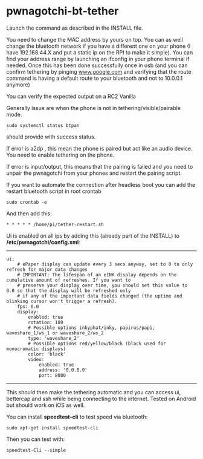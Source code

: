 # pwnagotchi-bt-tether

Launch the command as described in the INSTALL file.

You need to change the MAC address by yours on top. 
You can as well change the bluetooth network if you have a different one on your phone (I have 192.168.44.X and put a static ip on the RPI to make it simple). 
You can find your address range by launching an ifconfig in your phone terminal if needed.
Once this has been done successfully once in usb (and you can confirm tethering by pinging www.google.com and verifying that the route command is having a default route to your bluetooth and not to 10.0.0.1 anymore)

You can verify the expected output on a RC2 Vanilla

Generally issue are when the phone is not in tethering/visible/pairable mode.

```sudo systemctl status btpan``` 

should provide with success status.

If error is a2dp , this mean the phone is paired but act like an audio device. You need to enable tethering on the phone.

If error is input/output, this means that the pairing is failed and you need to unpair the pwnagotchi from your phones and restart the pairing script.

If you want to automate the connection after headless boot you can add the restart bluetooth script in root crontab

```sudo crontab -e```

And then add this:

```* * * * * /home/pi/tether-restart.sh```

Ui is enabled on all ips by adding this (already part of the INSTALL) to **/etc/pwnagotchi/config.xml**:

---

```# ui configuration
ui:
    # ePaper display can update every 3 secs anyway, set to 0 to only refresh for major data changes
    # IMPORTANT: The lifespan of an eINK display depends on the cumulative amount of refreshes. If you want to
    # preserve your display over time, you should set this value to 0.0 so that the display will be refreshed only
    # if any of the important data fields changed (the uptime and blinking cursor won't trigger a refresh).
    fps: 0.0
    display:
        enabled: true
        rotation: 180
        # Possible options inkyphat/inky, papirus/papi, waveshare_1/ws_1 or waveshare_2/ws_2
        type: 'waveshare_2'
        # Possible options red/yellow/black (black used for monocromatic displays)
        color: 'black'
        video:
            enabled: true
            address: '0.0.0.0'
            port: 8080
```
---


This should then make the tethering automatic and you can access ui, bettercap and ssh while being connecting to the internet.
Tested on Android but should work on iOS as well.

You can install **speedtest-cli** to test speed via bluetooth:


```sudo apt-get install speedtest-cli```

Then you can test with:

```speedtest-Cli --simple```
